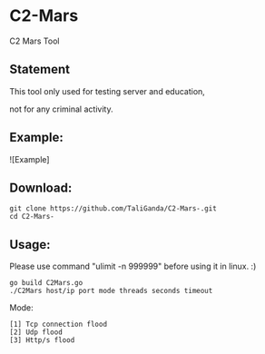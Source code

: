 # C2-Mars
C2 Mars Tool 


## Statement
This tool only used for testing server and education,

not for any criminal activity.
## Example:
![Example]
## Download:

    git clone https://github.com/TaliGanda/C2-Mars-.git
    cd C2-Mars-

## Usage:
Please use command "ulimit -n 999999" before using it in linux. :)

    go build C2Mars.go
    ./C2Mars host/ip port mode threads seconds timeout
    
Mode:

    [1] Tcp connection flood
    [2] Udp flood
    [3] Http/s flood
